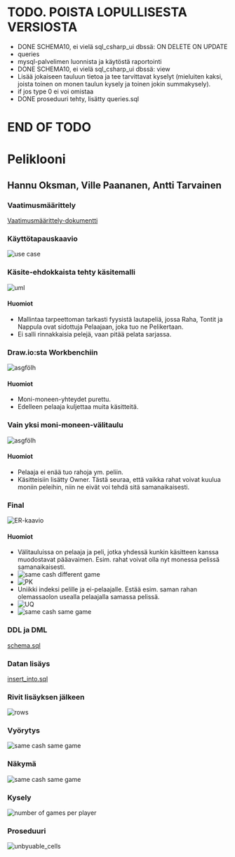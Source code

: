 
# TODO. POISTA LOPULLISESTA VERSIOSTA
* DONE SCHEMA10, ei vielä sql_csharp_ui dbssä: ON DELETE ON UPDATE
* queries
* mysql-palvelimen luonnista ja käytöstä raportointi
* DONE SCHEMA10, ei vielä sql_csharp_ui dbssä: view
* Lisää jokaiseen tauluun tietoa ja tee tarvittavat kyselyt (mieluiten kaksi, joista toinen on monen taulun kysely ja toinen jokin summakysely).
* if jos type 0 ei voi omistaa
* DONE proseduuri tehty, lisätty queries.sql
# END OF TODO

# Peliklooni

## Hannu Oksman, Ville Paananen, Antti Tarvainen

### Vaatimusmäärittely

[Vaatimusmäärittely-dokumentti](/Vaatimusmäärittely)

### Käyttötapauskaavio

![use case](../Images/ttos0300_use_case.png)

### Käsite-ehdokkaista tehty käsitemalli

![uml](../Images/monopoliuml.png)

#### Huomiot
* Mallintaa tarpeettoman tarkasti fyysistä lautapeliä, jossa Raha, Tontit ja Nappula ovat sidottuja Pelaajaan, joka tuo ne Pelikertaan.
* Ei salli rinnakkaisia pelejä, vaan pitää pelata sarjassa.

### Draw.io:sta Workbenchiin

![asgfölh](../Images/monopoliasgfölh.PNG)

#### Huomiot
* Moni-moneen-yhteydet purettu.
* Edelleen pelaaja kuljettaa muita käsitteitä.

### Vain yksi moni-moneen-välitaulu

![asgfölh](../Images/monopoliumlmysql.PNG)

#### Huomiot
* Pelaaja ei enää tuo rahoja ym. peliin.
* Käsitteisiin lisätty Owner. Tästä seuraa, että vaikka rahat voivat kuulua moniin peleihin, niin ne eivät voi tehdä sitä samanaikaisesti.

### Final

![ER-kaavio](../Images/monopolifinal.PNG)

#### Huomiot
* Välitauluissa on pelaaja ja peli, jotka yhdessä kunkin käsitteen kanssa muodostavat pääavaimen. Esim. rahat voivat olla nyt monessa pelissä samanaikaisesti.
* ![same cash different game](../Images/same_cash_different_game.PNG)
* ![PK](../Images/phc_pk.PNG)
* Uniikki indeksi pelille ja ei-pelaajalle. Estää esim. saman rahan olemassaolon usealla pelaajalla samassa pelissä.
* ![UQ](../Images/phc_i.PNG)
* ![same cash same game](../Images/same_cash_same_game_error.PNG)

### DDL ja DML

[schema.sql](../SQLmaterials/schema.sql)

### Datan lisäys

[insert_into.sql](../SQLmaterials/insert_into.sql)

### Rivit lisäyksen jälkeen

![rows](../Images/nbr_of_table_rows.PNG)

### Vyörytys

![same cash same game](../Images/on_update_toimii.png)

### Näkymä

![same cash same game](../Images/create_view.PNG)


### Kysely

![number of games per player](../Images/games_per_player.PNG)

### Proseduuri

![unbyuable_cells](../Images/delimiter.PNG)
